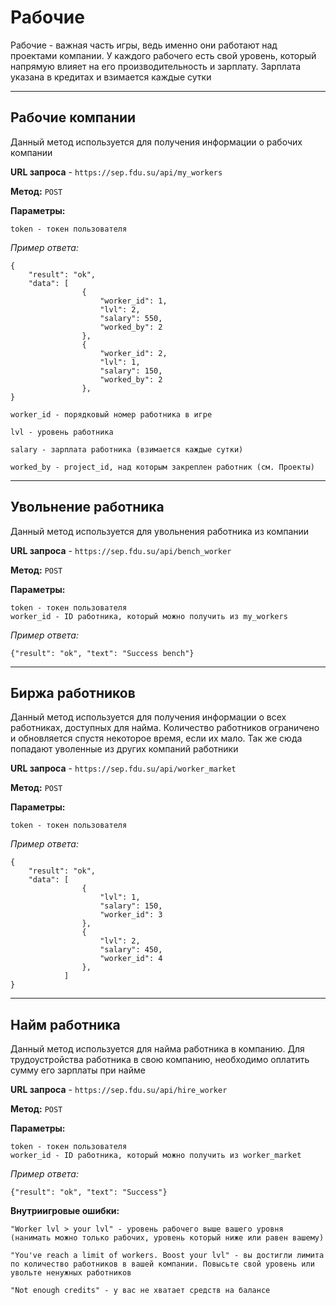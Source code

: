 # Рабочие
Рабочие - важная часть игры, ведь именно они работают над проектами компании.
У каждого рабочего есть свой уровень, который напрямую влияет на его производительность и зарплату.
Зарплата указана в кредитах и взимается каждые сутки
****
## Рабочие компании

Данный метод используется для получения информации о рабочих компании

**URL запроса** - `https://sep.fdu.su/api/my_workers`

**Метод:** `POST`

**Параметры:**

    token - токен пользователя

_Пример ответа:_ 

    {
        "result": "ok", 
        "data": [
                    {
                        "worker_id": 1,
                        "lvl": 2,
                        "salary": 550,
                        "worked_by": 2
                    },
                    {
                        "worker_id": 2,
                        "lvl": 1,
                        "salary": 150,
                        "worked_by": 2
                    },
    }

`worker_id - порядковый номер работника в игре`

`lvl - уровень работника`

`salary - зарплата работника (взимается каждые сутки)`

`worked_by - project_id, над которым закреплен работник (см. Проекты)`
****
## Увольнение работника

Данный метод используется для увольнения работника из компании

**URL запроса** - `https://sep.fdu.su/api/bench_worker`

**Метод:** `POST`

**Параметры:**

    token - токен пользователя
    worker_id - ID работника, который можно получить из my_workers

_Пример ответа:_ 
    
    {"result": "ok", "text": "Success bench"}

****
## Биржа работников

Данный метод используется для получения информации о всех работниках, доступных для найма. 
Количество работников ограничено и обновляется спустя некоторое время, если их мало. 
Так же сюда попадают уволенные из других компаний работники

**URL запроса** - `https://sep.fdu.su/api/worker_market`

**Метод:** `POST`

**Параметры:**

    token - токен пользователя

_Пример ответа:_ 
    
    {
        "result": "ok", 
        "data": [
                    {
                        "lvl": 1,
                        "salary": 150,
                        "worker_id": 3
                    },
                    {
                        "lvl": 2,
                        "salary": 450,
                        "worker_id": 4
                    },
                ]
    }

****
## Найм работника

Данный метод используется для найма работника в компанию. 
Для трудоустройства работника в свою компанию, необходимо оплатить сумму его зарплаты при найме

**URL запроса** - `https://sep.fdu.su/api/hire_worker`

**Метод:** `POST`

**Параметры:**

    token - токен пользователя
    worker_id - ID работника, который можно получить из worker_market

_Пример ответа:_ 
    
    {"result": "ok", "text": "Success"}

**Внутриигровые ошибки:**
    
    "Worker lvl > your lvl" - уровень рабочего выше вашего уровня (нанимать можно только рабочих, уровень который ниже или равен вашему)

    "You've reach a limit of workers. Boost your lvl" - вы достигли лимита по количество работников в вашей компании. Повысьте свой уровень или увольте ненужных работников

    "Not enough credits" - у вас не хватает средств на балансе

